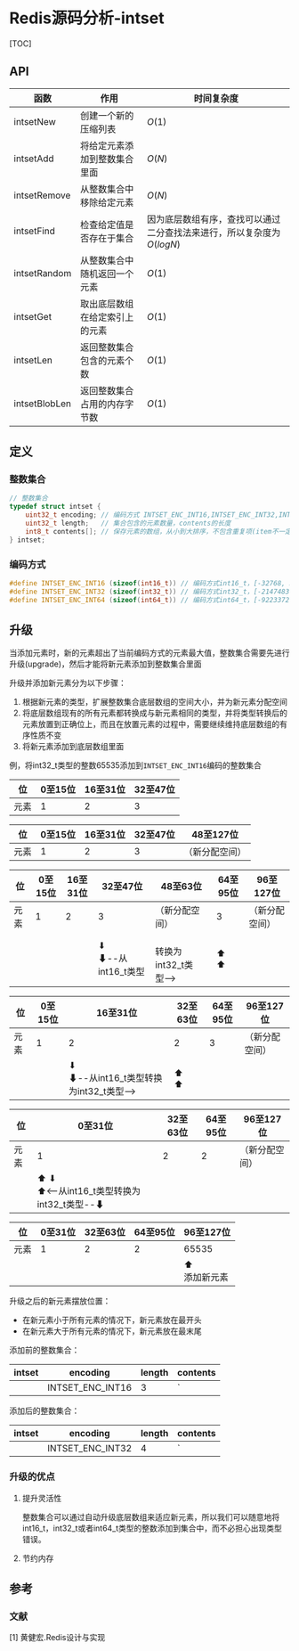 # Redis源码分析-intset

[TOC]



## API

| 函数          | 作用                           | 时间复杂度                                                   |
| ------------- | ------------------------------ | ------------------------------------------------------------ |
| intsetNew     | 创建一个新的压缩列表           | $O(1)$                                                       |
| intsetAdd     | 将给定元素添加到整数集合里面   | $O(N)$                                                       |
| intsetRemove  | 从整数集合中移除给定元素       | $O(N)$                                                       |
| intsetFind    | 检查给定值是否存在于集合       | 因为底层数组有序，查找可以通过二分查找法来进行，所以复杂度为$O(logN)$ |
| intsetRandom  | 从整数集合中随机返回一个元素   | $O(1)$                                                       |
| intsetGet     | 取出底层数组在给定索引上的元素 | $O(1)$                                                       |
| intsetLen     | 返回整数集合包含的元素个数     | $O(1)$                                                       |
| intsetBlobLen | 返回整数集合占用的内存字节数   | $O(1)$                                                       |



## 定义

### 整数集合

```c
// 整数集合
typedef struct intset {
    uint32_t encoding; // 编码方式 INTSET_ENC_INT16,INTSET_ENC_INT32,INTSET_ENC_INT64
    uint32_t length;   // 集合包含的元素数量，contents的长度
    int8_t contents[]; // 保存元素的数组，从小到大排序，不包含重复项(item不一定为int8_t，取决于编码方式)
} intset;
```

### 编码方式

```c
#define INTSET_ENC_INT16 (sizeof(int16_t)) // 编码方式int16_t，[-32768, 32767]
#define INTSET_ENC_INT32 (sizeof(int32_t)) // 编码方式int32_t，[-2147483648, 2147483647]
#define INTSET_ENC_INT64 (sizeof(int64_t)) // 编码方式int64_t，[-9223372036854775808，9223372036854775807]
```



## 升级

当添加元素时，新的元素超出了当前编码方式的元素最大值，整数集合需要先进行升级(upgrade)，然后才能将新元素添加到整数集合里面

升级并添加新元素分为以下步骤：

1. 根据新元素的类型，扩展整数集合底层数组的空间大小，并为新元素分配空间
2. 将底层数组现有的所有元素都转换成与新元素相同的类型，并将类型转换后的元素放置到正确位上，而且在放置元素的过程中，需要继续维持底层数组的有序性质不变
3. 将新元素添加到底层数组里面

例，将int32_t类型的整数65535添加到`INTSET_ENC_INT16`编码的整数集合

| 位   | 0至15位 | 16至31位 | 32至47位 |
| ---- | ------- | -------- | -------- |
| 元素 | 1       | 2        | 3        |

| 位   | 0至15位 | 16至31位 | 32至47位 | 48至127位      |
| ---- | ------- | -------- | -------- | -------------- |
| 元素 | 1       | 2        | 3        | （新分配空间） |

| 位   | 0至15位 | 16至31位 | 32至47位              | 48至63位                 | 64至95位 | 96至127位      |
| ---- | ------- | -------- | --------------------- | ------------------------ | -------- | -------------- |
| 元素 | 1       | 2        | 3                     | （新分配空间）           | 3        | （新分配空间） |
|      |         |          | ⬇<br>⬇--从int16_t类型 | <br>转换为int32_t类型--> | ⬆<br>⬆   |                |

| 位   | 0至15位 | 16至31位                                  | 32至63位 | 64至95位 | 96至127位      |
| ---- | ------- | ----------------------------------------- | -------- | -------- | -------------- |
| 元素 | 1       | 2                                         | 2        | 3        | （新分配空间） |
|      |         | ⬇<br>⬇--从int16_t类型转换为int32_t类型--> | ⬆<br>⬆   |          |                |

| 位   | 0至31位                                                      | 32至63位 | 64至95位 | 96至127位      |
| ---- | ------------------------------------------------------------ | -------- | -------- | -------------- |
| 元素 | 1                                                            | 2        | 2        | （新分配空间） |
|      | ⬆                                                          ⬇<br>⬆<--从int16_t类型转换为int32_t类型--⬇ |          |          |                |

| 位   | 0至31位 | 32至63位 | 64至95位 | 96至127位       |
| ---- | ------- | -------- | -------- | --------------- |
| 元素 | 1       | 2        | 2        | 65535           |
|      |         |          |          | ⬆<br>添加新元素 |

升级之后的新元素摆放位置：

- 在新元素小于所有元素的情况下，新元素放在最开头
- 在新元素大于所有元素的情况下，新元素放在最末尾

添加前的整数集合：

| intset | encoding         | length | contents  |
| ------ | ---------------- | ------ | --------- |
|        | INTSET_ENC_INT16 | 3      | `|1|2|3|` |

添加后的整数集合：

| intset | encoding         | length | contents        |
| ------ | ---------------- | ------ | --------------- |
|        | INTSET_ENC_INT32 | 4      | `|1|2|3|65535|` |

### 升级的优点

1. 提升灵活性

   整数集合可以通过自动升级底层数组来适应新元素，所以我们可以随意地将int16_t，int32_t或者int64_t类型的整数添加到集合中，而不必担心出现类型错误。

2. 节约内存



## 参考

### 文献

[1] 黄健宏.Redis设计与实现
